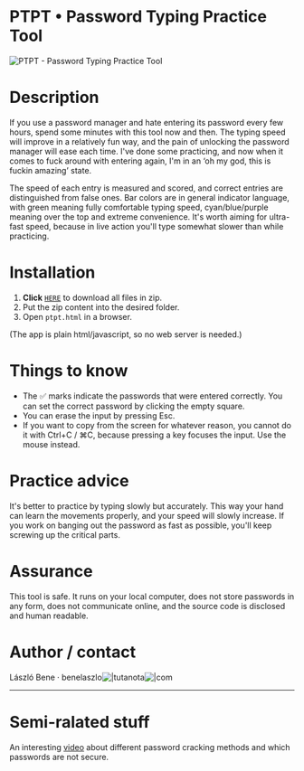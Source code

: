 # PTPT • Password Typing Practice Tool

![PTPT - Password Typing Practice Tool](https://i.ibb.co/Z8RQfhn/PTPT-Password-Typing-Practice-Tool.png)

# Description

If you use a password manager and hate entering its password every few hours, spend some minutes with this tool now and then. The typing speed will improve in a relatively fun way, and the pain of unlocking the password manager will ease each time. I've done some practicing, and now when it comes to fuck around with entering again, I'm in an ‘oh my god, this is fuckin amazing’ state.

The speed of each entry is measured and scored, and correct entries are distinguished from false ones. Bar colors are in general indicator language, with green meaning fully comfortable typing speed, cyan/blue/purple meaning over the top and extreme convenience. It's worth aiming for ultra-fast speed, because in live action you'll type somewhat slower than while practicing.

# Installation

1. **Click** [`HERE`](https://github.com/benelaci/PTPT/archive/refs/heads/main.zip) to download all files in zip.
2. Put the zip content into the desired folder.
3. Open `ptpt.html` in a browser.

(The app is plain html/javascript, so no web server is needed.)

# Things to know

- The ✅ marks indicate the passwords that were entered correctly. You can set the correct password by clicking the empty square.
- You can erase the input by pressing Esc.
- If you want to copy from the screen for whatever reason, you cannot do it with Ctrl+C / &#8984;C, because pressing a key focuses the input. Use the mouse instead.

# Practice advice

It's better to practice by typing slowly but accurately. This way your hand can learn the movements properly, and your speed will slowly increase. If you work on banging out the password as fast as possible, you'll keep screwing up the critical parts.

# Assurance

This tool is safe. It runs on your local computer, does not store passwords in any form, does not communicate online, and the source code is disclosed and human readable.

# Author / contact

László Bene · benelaszlo![|](https://i.ibb.co/7WLcqb3/ch1.gif)tutanota![|](https://i.ibb.co/R45zkLX/ch2.gif)com

----

# Semi-ralated stuff

An interesting [video](https://youtu.be/7U-RbOKanYs) about different password cracking methods and which passwords are not secure.
